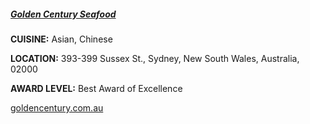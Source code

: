 <h5><a href="//www.goldencentury.com.au" target="_blank">Golden Century Seafood</a></h5>

**CUISINE:** Asian, Chinese

**LOCATION:** 393-399 Sussex St., Sydney, New South Wales, Australia, 02000

**AWARD LEVEL:** Best Award of Excellence

<a href="//www.goldencentury.com.au" target="_blank">goldencentury.com.au</a>[]()
